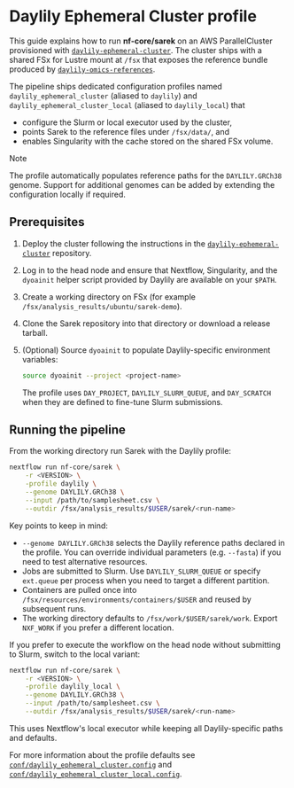 # Daylily Ephemeral Cluster profile

This guide explains how to run **nf-core/sarek** on an AWS ParallelCluster provisioned
with [`daylily-ephemeral-cluster`](https://github.com/Daylily-Informatics/daylily-ephemeral-cluster).
The cluster ships with a shared FSx for Lustre mount at `/fsx` that exposes the
reference bundle produced by [`daylily-omics-references`](https://github.com/Daylily-Informatics/daylily-omics-references).

The pipeline ships dedicated configuration profiles named `daylily_ephemeral_cluster`
(aliased to `daylily`) and `daylily_ephemeral_cluster_local` (aliased to
`daylily_local`) that

- configure the Slurm or local executor used by the cluster,
- points Sarek to the reference files under `/fsx/data/`, and
- enables Singularity with the cache stored on the shared FSx volume.

> [!NOTE]
> The profile automatically populates reference paths for the
> `DAYLILY.GRCh38` genome. Support for additional genomes can be added by
> extending the configuration locally if required.

## Prerequisites

1. Deploy the cluster following the instructions in the
   [`daylily-ephemeral-cluster`](https://github.com/Daylily-Informatics/daylily-ephemeral-cluster)
   repository.
2. Log in to the head node and ensure that Nextflow, Singularity, and the
   `dyoainit` helper script provided by Daylily are available on your `$PATH`.
3. Create a working directory on FSx (for example `/fsx/analysis_results/ubuntu/sarek-demo`).
4. Clone the Sarek repository into that directory or download a release tarball.
5. (Optional) Source `dyoainit` to populate Daylily-specific environment variables:

   ```bash
   source dyoainit --project <project-name>
   ```

   The profile uses `DAY_PROJECT`, `DAYLILY_SLURM_QUEUE`, and `DAY_SCRATCH`
   when they are defined to fine-tune Slurm submissions.

## Running the pipeline

From the working directory run Sarek with the Daylily profile:

```bash
nextflow run nf-core/sarek \
    -r <VERSION> \
    -profile daylily \
    --genome DAYLILY.GRCh38 \
    --input /path/to/samplesheet.csv \
    --outdir /fsx/analysis_results/$USER/sarek/<run-name>
```

Key points to keep in mind:

- `--genome DAYLILY.GRCh38` selects the Daylily reference paths declared in the
  profile. You can override individual parameters (e.g. `--fasta`) if you need
  to test alternative resources.
- Jobs are submitted to Slurm. Use `DAYLILY_SLURM_QUEUE` or specify
  `ext.queue` per process when you need to target a different partition.
- Containers are pulled once into `/fsx/resources/environments/containers/$USER`
  and reused by subsequent runs.
- The working directory defaults to `/fsx/work/$USER/sarek/work`. Export `NXF_WORK`
  if you prefer a different location.

If you prefer to execute the workflow on the head node without submitting to
Slurm, switch to the local variant:

```bash
nextflow run nf-core/sarek \
    -r <VERSION> \
    -profile daylily_local \
    --genome DAYLILY.GRCh38 \
    --input /path/to/samplesheet.csv \
    --outdir /fsx/analysis_results/$USER/sarek/<run-name>
```

This uses Nextflow's local executor while keeping all Daylily-specific paths and
defaults.

For more information about the profile defaults see
[`conf/daylily_ephemeral_cluster.config`](../../conf/daylily_ephemeral_cluster.config)
and [`conf/daylily_ephemeral_cluster_local.config`](../../conf/daylily_ephemeral_cluster_local.config).
